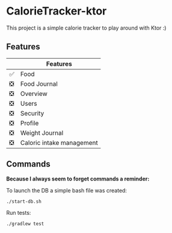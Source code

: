 # CalorieTracker-ktor

This project is a simple calorie tracker to play around with Ktor :)

## Features

|   | Features                  |
|---|---------------------------|
| ✅ | Food                      |
| ❎ | Food Journal              |
| ❎ | Overview                  |
| ❎ | Users                     |
| ❎ | Security                  |
| ❎ | Profile                   |
| ❎ | Weight Journal            |
| ❎ | Caloric intake management |

## Commands

__Because I always seem to forget commands a reminder:__

To launch the DB a simple bash file was created:

```shell
./start-db.sh
```

Run tests:

```shell
./gradlew test
```
